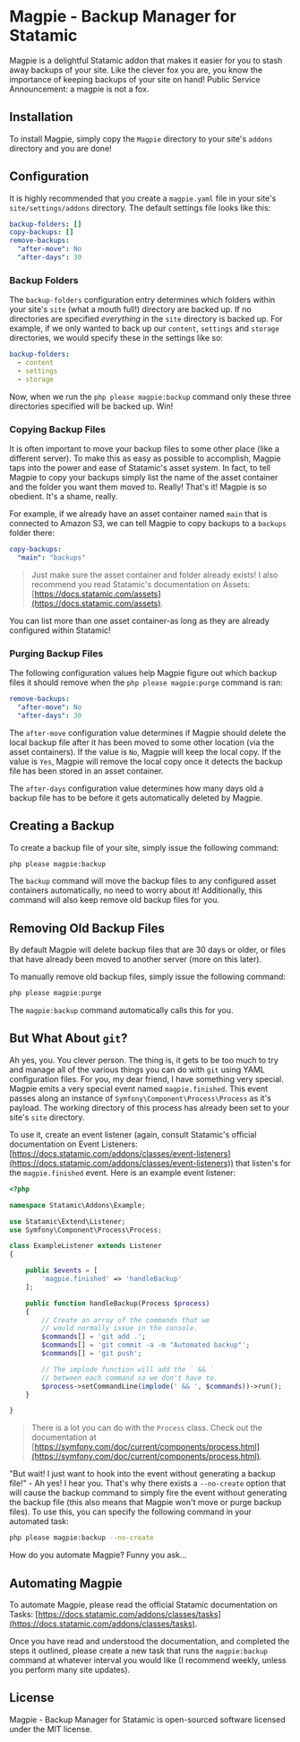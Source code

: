 # Magpie - Backup Manager for Statamic

Magpie is a delightful Statamic addon that makes it easier for you to stash away backups of your site. Like the clever fox you are, you know the importance of keeping backups of your site on hand! Public Service Announcement: a magpie is not a fox.

## Installation

To install Magpie, simply copy the `Magpie` directory to your site's `addons` directory and you are done!

## Configuration

It is highly recommended that you create a `magpie.yaml` file in your site's `site/settings/addons` directory. The default settings file looks like this:

```yaml
backup-folders: []
copy-backups: []
remove-backups:
  "after-move": No
  "after-days": 30
```

### Backup Folders

The `backup-folders` configuration entry determines which folders within your site's `site` (what a mouth full!) directory are backed up. If no directories are specified *everything* in the `site` directory is backed up. For example, if we only wanted to back up our `content`, `settings` and `storage` directories, we would specify these in the settings like so:

```yaml
backup-folders:
  - content
  - settings
  - storage
```

Now, when we run the `php please magpie:backup` command only these three directories specified will be backed up. Win!

### Copying Backup Files

It is often important to move your backup files to some other place (like a different server). To make this as easy as possible to accomplish, Magpie taps into the power and ease of Statamic's asset system. In fact, to tell Magpie to copy your backups simply list the name of the asset container and the folder you want them moved to. Really! That's it! Magpie is so obedient. It's a shame, really.

For example, if we already have an asset container named `main` that is connected to Amazon S3, we can tell Magpie to copy backups to a `backups` folder there:

```yaml
copy-backups:
  "main": "backups"
```

> Just make sure the asset container and folder already exists! I also recommend you read Statamic's documentation on Assets: [https://docs.statamic.com/assets](https://docs.statamic.com/assets).

You can list more than one asset container-as long as they are already configured within Statamic!

### Purging Backup Files

The following configuration values help Magpie figure out which backup files it should remove when the `php please magpie:purge` command is ran:

```yaml
remove-backups:
  "after-move": No
  "after-days": 30
```

The `after-move` configuration value determines if Magpie should delete the local backup file after it has been moved to some other location (via the asset containers). If the value is `No`, Magpie will keep the local copy. If the value is `Yes`, Magpie will remove the local copy once it detects the backup file has been stored in an asset container.

The `after-days` configuration value determines how many days old a backup file has to be before it gets automatically deleted by Magpie.

## Creating a Backup

To create a backup file of your site, simply issue the following command:

```bash
php please magpie:backup
```

The `backup` command will move the backup files to any configured asset containers automatically, no need to worry about it! Additionally, this command will also keep remove old backup files for you.

## Removing Old Backup Files

By default Magpie will delete backup files that are 30 days or older, or files that have already been moved to another server (more on this later).

To manually remove old backup files, simply issue the following command:

```bash
php please magpie:purge
```

The `magpie:backup` command automatically calls this for you.

## But What About `git`?

Ah yes, you. You clever person. The thing is, it gets to be too much to try and manage all of the various things you can do with `git` using YAML configuration files. For you, my dear friend, I have something very special. Magpie emits a very special event named `magpie.finished`. This event passes along an instance of `Symfony\Component\Process\Process` as it's payload. The working directory of this process has already been set to your site's `site` directory.

To use it, create an event listener (again, consult Statamic's official documentation on Event Listeners: [https://docs.statamic.com/addons/classes/event-listeners](https://docs.statamic.com/addons/classes/event-listeners)) that listen's for the `magpie.finished` event. Here is an example event listener:

```php
<?php

namespace Statamic\Addons\Example;

use Statamic\Extend\Listener;
use Symfony\Component\Process\Process;

class ExampleListener extends Listener
{

    public $events = [
        'magpie.finished' => 'handleBackup'
    ];

    public function handleBackup(Process $process)
    {
        // Create an array of the commands that we
        // would normally issue in the console.
        $commands[] = 'git add .';
        $commands[] = 'git commit -a -m "Automated backup"';
        $commands[] = 'git push';

        // The implode function will add the ` && `
        // between each command so we don't have to.
        $process->setCommandLine(implode(' && ', $commands))->run();
    }

}
```

> There is a lot you can do with the `Process` class. Check out the documentation at [https://symfony.com/doc/current/components/process.html](https://symfony.com/doc/current/components/process.html).

"But wait! I just want to hook into the event without generating a backup file!" - Ah yes! I hear you. That's why there exists a `--no-create` option that will cause the backup command to simply fire the event without generating the backup file (this also means that Magpie won't move or purge backup files). To use this, you can specify the following command in your automated task:

```bash
php please magpie:backup --no-create
```

How do you automate Magpie? Funny you ask...

## Automating Magpie

To automate Magpie, please read the official Statamic documentation on Tasks: [https://docs.statamic.com/addons/classes/tasks](https://docs.statamic.com/addons/classes/tasks).

Once you have read and understood the documentation, and completed the steps it outlined, please create a new task that runs the `magpie:backup` command at whatever interval you would like (I recommend weekly, unless you perform many site updates).

## License

Magpie - Backup Manager for Statamic is open-sourced software licensed under the MIT license.